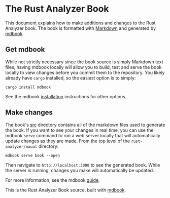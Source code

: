 # The Rust Analyzer Book

This document explains how to make additions and changes to the Rust Analyzer book. The book is formatted with
[Markdown](https://www.markdownguide.org) and generated by [mdbook](https://github.com/rust-lang/mdBook).

## Get mdbook

While not strictly necessary since the book source is simply Markdown text
files, having mdbook locally will allow you to build, test and serve the book
locally to view changes before you commit them to the repository. You likely
already have `cargo` installed, so the easiest option is to simply:

```shell
cargo install mdbook
```

See the mdbook [installation](https://github.com/rust-lang/mdBook#installation)
instructions for other options.

## Make changes

The book's
[src](https://github.com/rust-lang/rust-analyzer/tree/manual/book/src)
directory contains all of the markdown files used to generate the book. If you
want to see your changes in real time, you can use the mdbook `serve` command to
run a web server locally that will automatically update changes as they are
made. From the top level of the `rust-analyzer/maual` directory:

```shell
mdbook serve book --open
```

Then navigate to `http://localhost:3000` to see the generated book. While the
server is running, changes you make will automatically be updated.

For more information, see the mdbook
[guide](https://rust-lang.github.io/mdBook/).

This is the Rust Analyzer Book source, built with [mdbook](https://github.com/rust-lang/mdBook).
